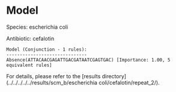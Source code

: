 
# Model

Species: escherichia coli

Antibiotic: cefalotin

```
Model (Conjunction - 1 rules):
------------------------------
Absence(ATTACAACGAGATTGACGATAATCGAGTGAC) [Importance: 1.00, 5 equivalent rules]

```

For details, please refer to the [results directory](../../../../../results/scm_b/escherichia coli/cefalotin/repeat_2/).

